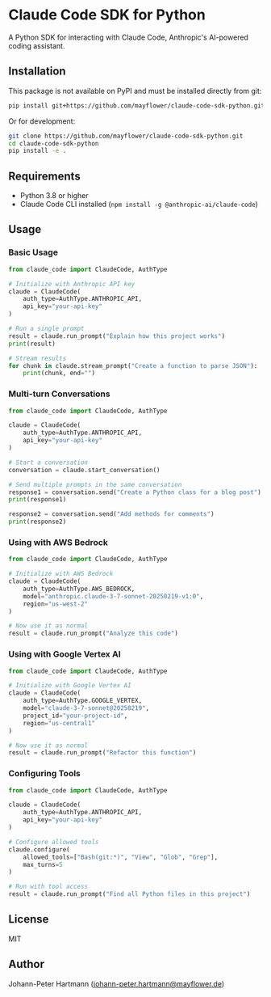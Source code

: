 # Claude Code SDK for Python

A Python SDK for interacting with Claude Code, Anthropic's AI-powered coding assistant.

## Installation

This package is not available on PyPI and must be installed directly from git:

```bash
pip install git+https://github.com/mayflower/claude-code-sdk-python.git
```

Or for development:

```bash
git clone https://github.com/mayflower/claude-code-sdk-python.git
cd claude-code-sdk-python
pip install -e .
```

## Requirements

- Python 3.8 or higher
- Claude Code CLI installed (`npm install -g @anthropic-ai/claude-code`)

## Usage

### Basic Usage

```python
from claude_code import ClaudeCode, AuthType

# Initialize with Anthropic API key
claude = ClaudeCode(
    auth_type=AuthType.ANTHROPIC_API,
    api_key="your-api-key"
)

# Run a single prompt
result = claude.run_prompt("Explain how this project works")
print(result)

# Stream results
for chunk in claude.stream_prompt("Create a function to parse JSON"):
    print(chunk, end="")
```

### Multi-turn Conversations

```python
from claude_code import ClaudeCode, AuthType

claude = ClaudeCode(
    auth_type=AuthType.ANTHROPIC_API,
    api_key="your-api-key"
)

# Start a conversation
conversation = claude.start_conversation()

# Send multiple prompts in the same conversation
response1 = conversation.send("Create a Python class for a blog post")
print(response1)

response2 = conversation.send("Add methods for comments")
print(response2)
```

### Using with AWS Bedrock

```python
from claude_code import ClaudeCode, AuthType

# Initialize with AWS Bedrock
claude = ClaudeCode(
    auth_type=AuthType.AWS_BEDROCK,
    model="anthropic.claude-3-7-sonnet-20250219-v1:0",
    region="us-west-2"
)

# Now use it as normal
result = claude.run_prompt("Analyze this code")
```

### Using with Google Vertex AI

```python
from claude_code import ClaudeCode, AuthType

# Initialize with Google Vertex AI
claude = ClaudeCode(
    auth_type=AuthType.GOOGLE_VERTEX,
    model="claude-3-7-sonnet@20250219",
    project_id="your-project-id",
    region="us-central1"
)

# Now use it as normal
result = claude.run_prompt("Refactor this function")
```

### Configuring Tools

```python
from claude_code import ClaudeCode, AuthType

claude = ClaudeCode(
    auth_type=AuthType.ANTHROPIC_API,
    api_key="your-api-key"
)

# Configure allowed tools
claude.configure(
    allowed_tools=["Bash(git:*)", "View", "Glob", "Grep"],
    max_turns=5
)

# Run with tool access
result = claude.run_prompt("Find all Python files in this project")
```

## License

MIT

## Author

Johann-Peter Hartmann (johann-peter.hartmann@mayflower.de)